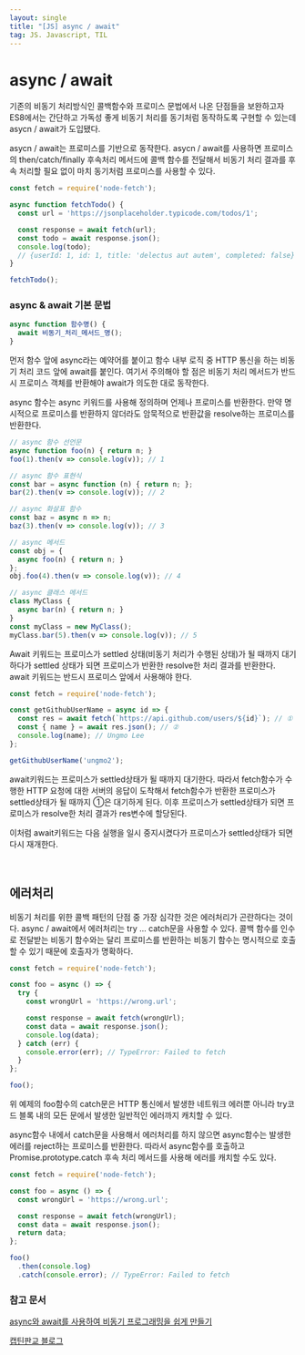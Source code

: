 ```yaml
---
layout: single
title: "[JS] async / await"
tag: JS. Javascript, TIL
---
```


# async / await

기존의 비동기 처리방식인 콜백함수와 프로미스 문법에서 나온 단점들을 보완하고자 ES8에서는 간단하고 가독성 좋게 비동기 처리를 동기처럼 동작하도록 구현할 수 있는데 asycn / await가 도입됐다.

asycn / await는 프로미스를 기반으로 동작한다. asycn / await를 사용하면 프로미스의 then/catch/finally 후속처리 메서드에 콜백 함수를 전달해서 비동기 처리 결과를 후속 처리할 필요 없이 마치 동기처럼 프로미스를 사용할 수 있다. 

```js
const fetch = require('node-fetch');

async function fetchTodo() {
  const url = 'https://jsonplaceholder.typicode.com/todos/1';

  const response = await fetch(url);
  const todo = await response.json();
  console.log(todo);
  // {userId: 1, id: 1, title: 'delectus aut autem', completed: false}
}

fetchTodo();
```



### async & await 기본 문법

```js
async function 함수명() {
  await 비동기_처리_메서드_명();
}
```

먼저 함수 앞에 async라는 예약어를 붙이고 함수 내부 로직 중 HTTP 통신을 하는 비동기 처리 코드 앞에 await를 붙인다. 여기서 주의해야 할 점은 비동기 처리 메서드가 반드시 프로미스 객체를 반환해야 await가 의도한 대로 동작한다.  <br>

async 함수는 async 키워드를 사용해 정의하며 언제나 프로미스를 반환한다. 만약 명시적으로 프로미스를 반환하지 않더라도 암묵적으로 반환값을 resolve하는 프로미스를 반환한다. 

```js
// async 함수 선언문
async function foo(n) { return n; }
foo(1).then(v => console.log(v)); // 1

// async 함수 표현식
const bar = async function (n) { return n; };
bar(2).then(v => console.log(v)); // 2

// async 화살표 함수
const baz = async n => n;
baz(3).then(v => console.log(v)); // 3

// async 메서드
const obj = {
  async foo(n) { return n; }
};
obj.foo(4).then(v => console.log(v)); // 4

// async 클래스 메서드
class MyClass {
  async bar(n) { return n; }
}
const myClass = new MyClass();
myClass.bar(5).then(v => console.log(v)); // 5
```

Await 키워드는 프로미스가 settled 상태(비동기 처리가 수행된 상태)가 될 때까지 대기하다가 settled 상태가 되면 프로미스가 반환한 resolve한 처리 결과를 반환한다. await 키워드는 반드시 프로미스 앞에서 사용해야 한다.

```js
const fetch = require('node-fetch');

const getGithubUserName = async id => {
  const res = await fetch(`https://api.github.com/users/${id}`); // ①
  const { name } = await res.json(); // ②
  console.log(name); // Ungmo Lee
};

getGithubUserName('ungmo2');
```

await키워드는 프로미스가 settled상태가 될 때까지 대기한다. 따라서 fetch함수가 수행한 HTTP 요청에 대한 서버의 응답이 도착해서 fetch함수가 반환한 프로미스가 settled상태가 될 때까지 ①은 대기하게 된다. 이후 프로미스가 settled상태가 되면 프로미스가 resolve한 처리 결과가 res변수에 할당된다.

이처럼 await키워드는 다음 실행을 일시 중지시켰다가 프로미스가 settled상태가 되면 다시 재개한다. 

<br>

## 에러처리

비동기 처리를 위한 콜백 패턴의 단점 중 가장 심각한 것은 에러처리가 곤란하다는 것이다. async / await에서 에러처리는 try ... catch문을 사용할 수 있다. 콜백 함수를 인수로 전달받는 비동기 함수와는 달리 프로미스를 반환하는 비동기 함수는 명시적으로 호출할 수 있기 때문에 호출자가 명확하다.

```js
const fetch = require('node-fetch');

const foo = async () => {
  try {
    const wrongUrl = 'https://wrong.url';

    const response = await fetch(wrongUrl);
    const data = await response.json();
    console.log(data);
  } catch (err) {
    console.error(err); // TypeError: Failed to fetch
  }
};

foo();
```

위 예제의 foo함수의 catch문은 HTTP 통신에서 발생한 네트워크 에러뿐 아니라 try코드 블록 내의 모든 문에서 발생한 일반적인 에러까지 캐치할 수 있다. 

async함수 내에서 catch문을 사용해서 에러처리를 하지 않으면 async함수는 발생한 에러를 reject하는 프로미스를 반환한다. 따라서 async함수를 호출하고 Promise.prototype.catch 후속 처리 메서드를 사용해 에러를 캐치할 수도 있다.

```js
const fetch = require('node-fetch');

const foo = async () => {
  const wrongUrl = 'https://wrong.url';

  const response = await fetch(wrongUrl);
  const data = await response.json();
  return data;
};

foo()
  .then(console.log)
  .catch(console.error); // TypeError: Failed to fetch
```







### 참고 문서

[async와 await를 사용하여 비동기 프로그래밍을 쉽게 만들기](https://developer.mozilla.org/ko/docs/Learn/JavaScript/Asynchronous/Async_await)

[캡틴판교 블로그](https://joshua1988.github.io/web-development/javascript/js-async-await/)
